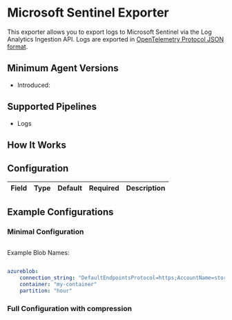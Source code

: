 # Microsoft Sentinel Exporter

This exporter allows you to export logs to Microsoft Sentinel via the Log Analytics Ingestion API. Logs are exported in [OpenTelemetry Protocol JSON format](https://github.com/open-telemetry/opentelemetry-proto).

## Minimum Agent Versions
- Introduced: 

## Supported Pipelines
- Logs

## How It Works


## Configuration
| Field              | Type      | Default          | Required | Description                                                                                                                    |
|--------------------|-----------|------------------|----------|--------------------------------------------------------------------------------------------------------------------------------|

## Example Configurations

### Minimal Configuration



```yaml

```

Example Blob Names:

```

```


```yaml
azureblob:
    connection_string: "DefaultEndpointsProtocol=https;AccountName=storage_account_name;AccountKey=storage_account_key;EndpointSuffix=core.windows.net"
    container: "my-container"
    partition: "hour"
```


### Full Configuration with compression


```yaml
```

